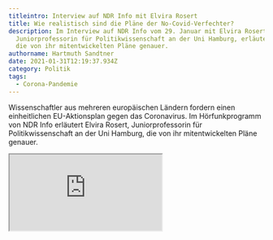 ```yaml
---
titleintro: Interview auf NDR Info mit Elvira Rosert
title: Wie realistisch sind die Pläne der No-Covid-Verfechter?
description: Im Interview auf NDR Info vom 29. Januar mit Elvira Rosert,
  Juniorprofessorin für Politikwissenschaft an der Uni Hamburg, erläutert sie
  die von ihr mitentwickelten Pläne genauer.
authorname: Hartmuth Sandtner
date: 2021-01-31T12:19:37.934Z
category: Politik
tags:
  - Corona-Pandemie
---
```

Wissenschaftler aus mehreren europäischen Ländern fordern einen einheitlichen EU-Aktionsplan gegen das Coronavirus. Im Hörfunkprogramm von NDR Info erläutert Elvira Rosert, Juniorprofessorin für Politikwissenschaft an der Uni Hamburg, die von ihr mitentwickelten Pläne genauer.

<iframe src="https://www.ndr.de/nachrichten/info/audio822132-player_image-8ff24876-4ad2-4bea-9b6d-2180f207aa4a_theme-ndrde.html"></iframe>
